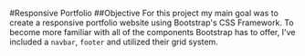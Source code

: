#Responsive Portfolio
##Objective
For this project my main goal was to create a responsive portfolio website using Bootstrap's CSS Framework. To become more familiar with all of the components Bootstrap has to offer, I've included a `navbar`, `footer` and utilized their grid system.
